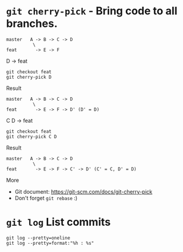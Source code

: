 # ``git cherry-pick`` - Bring code to all branches.

    master   A -> B -> C -> D
              \
    feat       -> E -> F
  
D -> feat
 
    git checkout feat
    git cherry-pick D
  
Result
 
    master   A -> B -> C -> D
              \
    feat       -> E -> F -> D' (D' = D)

C D -> feat

    git checkout feat
    git cherry-pick C D
  
Result
 
    master   A -> B -> C -> D
              \
    feat       -> E -> F -> C' -> D' (C' = C, D' = D)
    
More
 
- Git document: https://git-scm.com/docs/git-cherry-pick
- Don't forget ``git rebase`` :)

# ``git log`` List commits

    git log --pretty=oneline
    git log --pretty=format:"%h : %s"
